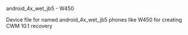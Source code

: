 android_4x_wet_jb5 - W450
 
Device file for named android_4x_wet_jb5 phones like W450 for creating CWM 10.1 recovery

